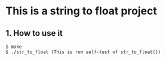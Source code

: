 # This is a string to float project

## 1. How to use it

```
$ make
$ ./str_to_float (This is run self-test of str_to_float())
```
